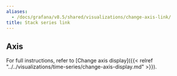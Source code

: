 ```yaml
---
aliases:
  - /docs/grafana/v8.5/shared/visualizations/change-axis-link/
title: Stack series link
---
```


## Axis

For full instructions, refer to [Change axis display]({{< relref "../../visualizations/time-series/change-axis-display.md" >}}).
